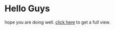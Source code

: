 Hello Guys
==========

hope you are doing well.
[click here](https://google.com) to get a full view.